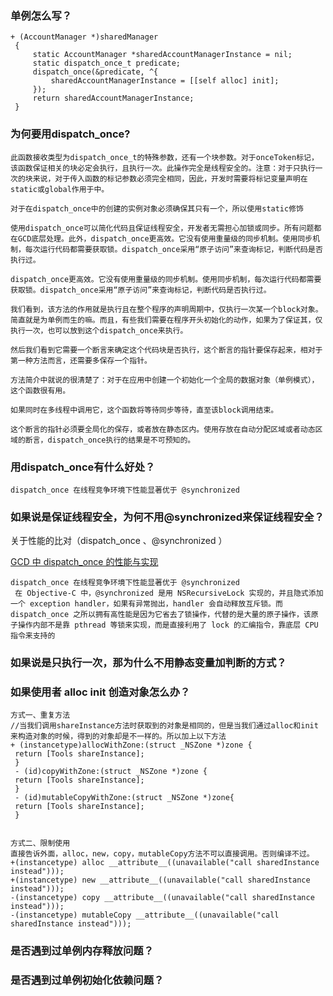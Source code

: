 ### 单例怎么写？

```
+ (AccountManager *)sharedManager
 {
     static AccountManager *sharedAccountManagerInstance = nil;
     static dispatch_once_t predicate;
     dispatch_once(&predicate, ^{
         sharedAccountManagerInstance = [[self alloc] init];
     });
     return sharedAccountManagerInstance;
 }
```

### 为何要用dispatch_once?

```
此函数接收类型为dispatch_once_t的特殊参数，还有一个块参数。对于onceToken标记，该函数保证相关的块必定会执行，且执行一次。此操作完全是线程安全的。注意：对于只执行一次的块来说，对于传入函数的标记参数必须完全相同，因此，开发时需要将标记变量声明在static或global作用于中。

对于在dispatch_once中的创建的实例对象必须确保其只有一个，所以使用static修饰

使用dispatch_once可以简化代码且保证线程安全，开发者无需担心加锁或同步。所有问题都在GCD底层处理。此外，dispatch_once更高效。它没有使用重量级的同步机制。使用同步机制，每次运行代码都需要获取锁。dispatch_once采用“原子访问”来查询标记，判断代码是否执行过。

dispatch_once更高效。它没有使用重量级的同步机制。使用同步机制，每次运行代码都需要获取锁。dispatch_once采用“原子访问”来查询标记，判断代码是否执行过。

我们看到，该方法的作用就是执行且在整个程序的声明周期中，仅执行一次某一个block对象。简直就是为单例而生的嘛。而且，有些我们需要在程序开头初始化的动作，如果为了保证其，仅执行一次，也可以放到这个dispatch_once来执行。

然后我们看到它需要一个断言来确定这个代码块是否执行，这个断言的指针要保存起来，相对于第一种方法而言，还需要多保存一个指针。

方法简介中就说的很清楚了：对于在应用中创建一个初始化一个全局的数据对象（单例模式），这个函数很有用。

如果同时在多线程中调用它，这个函数将等待同步等待，直至该block调用结束。

这个断言的指针必须要全局化的保存，或者放在静态区内。使用存放在自动分配区域或者动态区域的断言，dispatch_once执行的结果是不可预知的。
```



### 用dispatch_once有什么好处？

```
dispatch_once 在线程竞争环境下性能显著优于 @synchronized
```



### 如果说是保证线程安全，为何不用@synchronized来保证线程安全？

关于性能的比对（dispatch_once 、@synchronized ）

[ GCD 中 dispatch_once 的性能与实现](http://blog.jimmyis.in/dispatch_once/)

```
dispatch_once 在线程竞争环境下性能显著优于 @synchronized
 在 Objective-C 中，@synchronized 是用 NSRecursiveLock 实现的，并且隐式添加一个 exception handler，如果有异常抛出，handler 会自动释放互斥锁。而 dispatch_once 之所以拥有高性能是因为它省去了锁操作，代替的是大量的原子操作，该原子操作内部不是靠 pthread 等锁来实现，而是直接利用了 lock 的汇编指令，靠底层 CPU 指令来支持的
```



### 如果说是只执行一次，那为什么不用静态变量加判断的方式？



### 如果使用者 alloc init 创造对象怎么办？

```
方式一、重复方法
//当我们调用shareInstance方法时获取到的对象是相同的，但是当我们通过alloc和init来构造对象的时候，得到的对象却是不一样的。所以加上以下方法
+ (instancetype)allocWithZone:(struct _NSZone *)zone {
 return [Tools shareInstance];
 }
 - (id)copyWithZone:(struct _NSZone *)zone {
 return [Tools shareInstance];
 }
 - (id)mutableCopyWithZone:(struct _NSZone *)zone{
 return [Tools shareInstance];
 }
 

方式二、限制使用
直接告诉外面，alloc，new，copy，mutableCopy方法不可以直接调用。否则编译不过。
+(instancetype) alloc __attribute__((unavailable("call sharedInstance instead")));
+(instancetype) new __attribute__((unavailable("call sharedInstance instead")));
-(instancetype) copy __attribute__((unavailable("call sharedInstance instead")));
-(instancetype) mutableCopy __attribute__((unavailable("call sharedInstance instead")));
```

### 是否遇到过单例内存释放问题？





### 是否遇到过单例初始化依赖问题？







```

```




